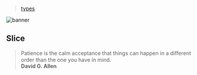 > [types](./)

![banner](/go/photos/banner.png)

## Slice

> Patience is the calm acceptance that things can happen in a diﬀerent order than the one you have in mind.  
> **David G. Allen**
